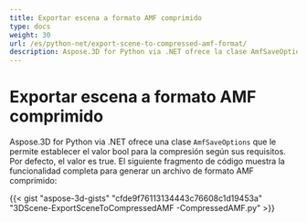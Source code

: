 ```yaml
---
title: Exportar escena a formato AMF comprimido
type: docs
weight: 30
url: /es/python-net/export-scene-to-compressed-amf-format/
description: Aspose.3D for Python via .NET ofrece la clase AmfSaveOptions que le permite establecer el valor bool para la compresión según sus requisitos. Por defecto, el valor es true.
---
```

#  **Exportar escena a formato AMF comprimido**
Aspose.3D for Python via .NET ofrece una clase `AmfSaveOptions` que le permite establecer el valor bool para la compresión según sus requisitos. Por defecto, el valor es true. El siguiente fragmento de código muestra la funcionalidad completa para generar un archivo de formato AMF comprimido:

{{< gist "aspose-3d-gists" "cfde9f76113134443c76608c1d19453a" "3DScene-ExportSceneToCompressedAMF -CompressedAMF.py" >}}
